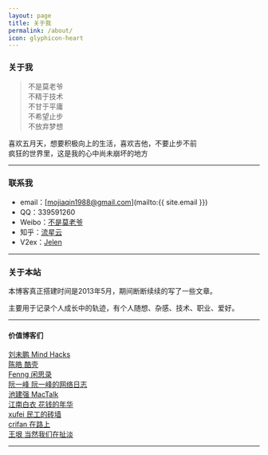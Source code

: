 ```yaml
---
layout: page
title: 关于我
permalink: /about/
icon: glyphicon-heart
---
```


### 关于我

> 	不是莫老爷  
	不精于技术  
	不甘于平庸  
	不希望止步  
	不放弃梦想  
	
	
喜欢五月天，想要积极向上的生活，喜欢吉他，不要止步不前  
疯狂的世界里，这是我的心中尚未崩坏的地方

---

### 联系我

* email：[mojiaqin1988@gmail.com](mailto:{{ site.email }})
* QQ：339591260
* Weibo：[不是莫老爷](http://weibo.com/1617092497)
* 知乎：[流星云](http://www.zhihu.com/people/www.mojiaqin.cn)
* V2ex：[Jelen](http://v2ex.com/member/Jelen)


---

### 关于本站   

本博客真正搭建时间是2013年5月，期间断断续续的写了一些文章。  

主要用于记录个人成长中的轨迹，有个人随想、杂感、技术、职业、爱好。



---

#### 价值博客们

[刘未鹏  Mind Hacks](http://mindhacks.cn/)  
[陈皓  酷壳](http://coolshell.cn/)   
[Fenng  闲思录](http://dbanotes.net/)   
[阮一峰  阮一峰的网络日志](http://www.ruanyifeng.com/blog/)   
[池建强  MacTalk](http://macshuo.com/)  
[江南白衣  花钱的年华](http://calvin1978.blogcn.com/)  
[xufei  民工的砖墙](http://blog.xufei.gitpress.org/)  
[crifan  在路上](http://www.crifan.com/)  
[王垠  当然我们在扯淡](http://www.yinwang.org/)
 

---


